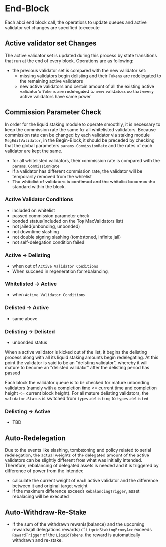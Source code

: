 <!-- order: 6 -->

# End-Block

Each abci end block call, the operations to update queues and active validator set changes are specified to execute

## Active validator set Changes

The active validator set is updated during this process by state transitions that run at the end of every block. Operations are as following:

- the previous validator set is compared with the new validator set:
  - missing validators begin delisting and their `Tokens` are redelegated to the remaining active validators
  - new active validators and certain amount of all the existing active validator's `Tokens` are redelegated to new validators so that every active validators have same power

## Commission Parameter Check

In order for the liquid staking module to operate smoothly, it is necessary to keep the commission rate the same for all whitelisted validators. Because commission rate can be changed by each validator via staking module `MsgEditValidator`, in the Begin-Block, it should be preceded by checking that the global parameters `params.CommissionRate` and the rates of each validator are kept the same.

- for all whitelisted validators, their commission rate is compared with the `params.CommissionRate`
- if a validator has different commission rate, the validator will be temporarily removed from the whitelist
- The whitelist of validators is confirmed and the whitelist becomes the standard within the block.


### Active Validator Conditions
- included on whitelist
- passed commission parameter check
- bonded status(included on the Top MaxValidators list)
- not jailed(unbonding, unbonded)
- not downtime slashing
- not double signing slashing (tombstoned, infinite jail)
- not self-delegation condition failed

### Active -> Delisting
- when out of `Active Validator Conditions`
- When succeed in regeneration for rebalancing,

### Whitelisted -> Active
- when `Active Validator Conditions`

### Delisted -> Active 
- same above 

### Delisting -> Delisted
- unbonded status

When a active validator is kicked out of the list, it begins the delisting process along with all its liquid staking amounts begin redelegating. At this point the validator is said to be an "delisting validator", whereby it will mature to become an "delisted validator" after the delisting period has passed

Each block the validator queue is to be checked for mature unbonding validators (namely with a completion time <= current time and completion height <= current block height). For all mature delisting validators, the `validator.Status` is switched from `types.delisting` to `types.delisted`


### Delisting -> Active
- TBD

## Auto-Redelegation

Due to the events like slashing, tombstoning and policy related to serial redelegation, the actual weights of the delegated amount of the active validators can be slightly different from what was initially intended. Therefore, rebalancing of delegated assets is needed and it is triggered by difference of power from the intended

- calculate the current weight of each active validator and the difference between it and original target weight
- if the maximum difference exceeds `RebalancingTrigger`, asset rebalacing will be executed

## Auto-Withdraw-Re-Stake

- If the sum of the withdrawn rewards(balance) and the upcoming rewards(all delegations rewards) of `LiquidStakingProxyAcc` exceeds `RewardTrigger` of the `LiquidTokens`, the reward is automatically withdrawn and re-stake.

